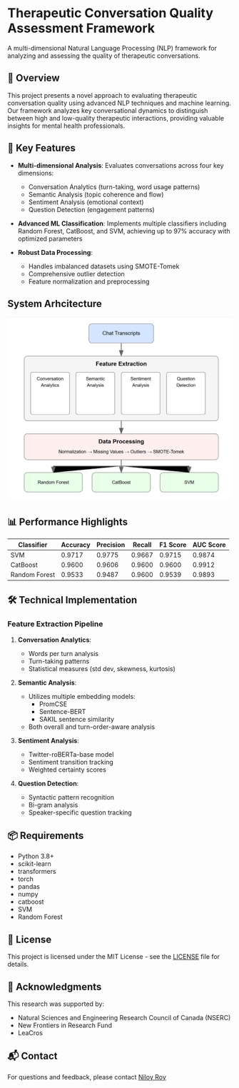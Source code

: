 # Therapeutic Conversation Quality Assessment Framework

A multi-dimensional Natural Language Processing (NLP) framework for analyzing and assessing the quality of therapeutic conversations.

## 🌟 Overview

This project presents a novel approach to evaluating therapeutic conversation quality using advanced NLP techniques and machine learning. Our framework analyzes key conversational dynamics to distinguish between high and low-quality therapeutic interactions, providing valuable insights for mental health professionals.

## 🔑 Key Features

- **Multi-dimensional Analysis**: Evaluates conversations across four key dimensions:
  - Conversation Analytics (turn-taking, word usage patterns)
  - Semantic Analysis (topic coherence and flow)
  - Sentiment Analysis (emotional context)
  - Question Detection (engagement patterns)

- **Advanced ML Classification**: Implements multiple classifiers including Random Forest, CatBoost, and SVM, achieving up to 97% accuracy with optimized parameters

- **Robust Data Processing**:
  - Handles imbalanced datasets using SMOTE-Tomek
  - Comprehensive outlier detection
  - Feature normalization and preprocessing

## System Arhcitecture
![System Architecture for NLP Framework](https://github.com/R-Niloy/Estimating-Quality-in-Therapeutic-Conversations-A-Multi-Dimensional-NLP-Framework/blob/main/src/additional%20resources/system_architecture.jpg)

## 📊 Performance Highlights

| Classifier | Accuracy | Precision | Recall | F1 Score | AUC Score |
|------------|----------|----------|---------|-----------|------------|
| SVM | 0.9717 | 0.9775 | 0.9667 | 0.9715 | 0.9874 |
| CatBoost | 0.9600 | 0.9606 | 0.9600 | 0.9600 | 0.9912 |
| Random Forest | 0.9533 | 0.9487 | 0.9600 | 0.9539 | 0.9893 |

## 🛠 Technical Implementation

### Feature Extraction Pipeline
1. **Conversation Analytics**:
   - Words per turn analysis
   - Turn-taking patterns
   - Statistical measures (std dev, skewness, kurtosis)

2. **Semantic Analysis**:
   - Utilizes multiple embedding models:
     - PromCSE
     - Sentence-BERT
     - SAKIL sentence similarity
   - Both overall and turn-order-aware analysis

3. **Sentiment Analysis**:
   - Twitter-roBERTa-base model
   - Sentiment transition tracking
   - Weighted certainty scores

4. **Question Detection**:
   - Syntactic pattern recognition
   - Bi-gram analysis
   - Speaker-specific question tracking

## 📦 Requirements

- Python 3.8+
- scikit-learn
- transformers
- torch
- pandas
- numpy
- catboost
- SVM
- Random Forest


## 📝 License

This project is licensed under the MIT License - see the [LICENSE](LICENSE) file for details.

## 🙏 Acknowledgments

This research was supported by:
- Natural Sciences and Engineering Research Council of Canada (NSERC)
- New Frontiers in Research Fund
- LeaCros

## 📬 Contact

For questions and feedback, please contact [Niloy Roy](mailto:its.royniloy@gmail.com)
